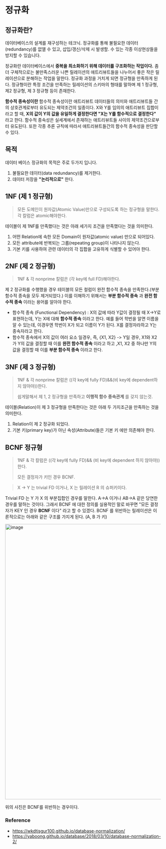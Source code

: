 # 정규화

## 정규화란? 

데이터베이스의 설계를 재구성하는 테크닉. 정규화를 통해 불필요한 데이터(redundancy)를 없앨 수 있고, 삽입/갱신/삭제 시 발생할. 수 있는 각종 이상현상들을 방지할 수 있습니다.

정규화란 데이터베이스에서 **중복을 최소화하기 위해 데이터를 구조화하는 작업이다.** 좀 더 구체적으로는 불만족스러운 나쁜 릴레이션의 애트리뷰트들을 나누어서 좋은 작은 릴레이션으로 분해하는 작업을 말한다. 정규화 과정을 거치게 되면 정규형을 만족하게 된다. 정규형이란 특정 조건을 만족하는 릴레이션의 스키마의 형태를 말하며 제 1 정규형, 제2 정규형, 제 3 정규형 등이 존재한다.

**함수적 종속성이란** 함수적 종속성이란 애트리뷰트 데이터들의 의미와 애트리뷰트들 간의 상호관계로부터 유도되는 제약조건의 일종이다. X와 Y를 임의의 애트리뷰트 집합이라고 할 때, **X의 값이 Y의 값을 유일하게 결정한다면 "X는 Y를 함수적으로 결정한다"** 라고 한다. 함수적 종속성은 실세계에서 존재하는 애트리뷰트들 사이의 제약조건으로부터 유도된다. 또한 각종 추론 규칙에 따라서 애트리뷰트들간의 함수적 종속성을 판단할 수 있다.

## 목적

데이터 베이스 정규화의 목적은 주로 두가지 입니다.

1. 불필요한 데이터(data redundancy)를 제거한다.
2. 데이터 저장을 **"논리적으로"** 한다.



## 1NF (제 1 정규형)

> 모든 도메인이 원자값(Atomic Value)만으로 구성되도록 하는 정규형을 말한다.
> 각 칼럼은 atomic해야한다.

테이블이 제 1NF를 만족했다는 것은 아래 세가지 조건을 만족했다는 것을 의미한다.

1. 어떤 Relation에 속한 모든 Domain이 원자값(atomic value) 만으로 되어있다.
2. 모든 attribute에 반복되는 그룹(repeating group)이 나타나지 않는다.
3. 기본 키를 사용하여 관련 데이터의 각 집합을 고유하게 식별할 수 있어야 한다.

## 2NF (제 2 정규형)

> 1NF & 각 nonprime 칼럼은 (각 key에 full FD)해야한다.

제 2 정규화를 수행했을 경우 테이블의 모든 컬럼이 완전 함수적 종속을 만족한다.(부분 함수적 종속을 모두 제거되었다.) 이를 이해하기 위해서는 **부분 함수적 종속** 과 **완전 함수적 종속** 이라는 용어를 알아야 한다.

* 함수적 종속 (Functional Dependency) : X의 값에 따라 Y값이 결정될 때 X->Y로 표현하는데, Y는 X에 대해 **함수적 종속** 이라고 한다. 예를 들어 학번을 알면 이름을 알 수 있는데, 이경우엔 학번이 X가 되고 이름이 Y가 된다. X를 결정자라하고 Y는 종속자라고 한다. 
* 함수적 종속에서 X의 값이 여러 요소 일경우, 즉, {X1, X2} -> Y일 경우, X1와 X2가 Y의 값을 결정할 때 이를 **완전 함수적 종속** 이라고 하고 ,X1, X2 중 하나만 Y의 값을 결정할 때 이를 **부분 함수적 종속** 이라고 한다.



## 3NF (제 3 정규형)

> 1NF & 각 nonprime 칼럼은 ((각 key에 fully FD)&&(비 key에 dependent하지 않아야))한다.
>
> 쉽게말해서 제 1, 2 정규형을 만족하고 **이행적 함수 종속관계** 를 갖지 않는것.

테이블(Relation)이 제 3 정규형을 만족한다는 것은 아래 두 가지조근을 만족하는 것을 의미한다.

1. Relation이 제 2 정규화 되었다. 
2. 기본 키(primary key)가 아닌 속성(Attribute)들은 기본 키 에만 의존해야 한다.

## BCNF 정규형

> 1NF & 각 칼럼은 ((각 key에 fully FD)&& (비 key에 dependent 하지 않아야))한다.
>
> 모든 결정자가 키인 경우 BCNF.

> X -> Y 는 trivial FD 이거나, X 는 릴레이션 R 의 슈퍼키이다.

Trivial FD 는 Y 가 X 의 부분집합인 경우를 말한다. A->A 이거나 AB->A 같은 당연한 경우를 말하는 것이다. 그래서 BCNF 에 대한 정의를 실용적인 말로 바꾸면 "모든 결정자가 KEY 인 경우 **BCNF** 이다" 라고 할 수 있겠다. BCNF 를 위반하는 릴레이션은 이론적으로는 아래와 같은 구조를 가지게 된다. (A, B 가 키)

<img width="887" alt="image" src="https://user-images.githubusercontent.com/36303777/80274140-36b23b00-8713-11ea-94e5-634108d87883.png">

위의 사진은  BCNF를 위반하는 경우이다.



### Reference

* https://wkdtjsgur100.github.io/database-normalization/
* https://yaboong.github.io/database/2018/03/10/database-normalization-2/